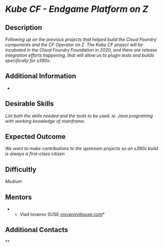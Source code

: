 
# *Kube CF - Endgame Platform on Z*

## Description
*Following up on the previous projects that helped build the Cloud Foundry components and the CF Operator on Z.  The Kube CF project will be incubated in the Cloud Foundry Foundation in 2020, and there are release integration efforts happening, that will allow us to plugin tests and builds specifically for s390x.*

## Additional Information
*

## Desirable Skills
*List both the skills needed and the tools to be used. ie. Java programing with working knowledge of mainframe.*

## Expected Outcome
*We want to make contributions to the upstream projects so an s390x build is always a first-class citizen*

## Difficultly
*Medium*

## Mentors
  * *	Vlad Iovanov  SUSE  <viovanov@suse.com>*

## Additional Contacts
**
